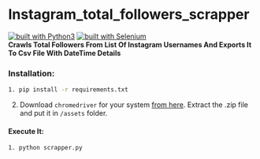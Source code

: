 # Instagram_total_followers_scrapper
[![built with Python3](https://img.shields.io/badge/built%20with-Python3-red.svg)](https://www.python.org/)
[![built with Selenium](https://img.shields.io/badge/built%20with-Selenium-yellow.svg)](https://github.com/SeleniumHQ/selenium)
<br>
**Crawls Total Followers From List Of Instagram Usernames And Exports It To Csv File With DateTime Details**
<br>
### Installation:

```bash
1. pip install -r requirements.txt
```
2. Download ```chromedriver``` for your system [from here](https://sites.google.com/a/chromium.org/chromedriver/downloads). Extract the .zip file and put it in ```/assets``` folder.
#### Execute It:
```bash
1. python scrapper.py
```

